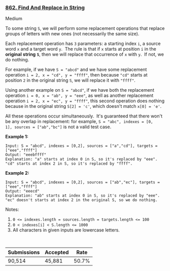### [862. Find And Replace in String](https://leetcode.com/problems/find-and-replace-in-string/)

Medium

To some string `` S ``, we will perform some replacement operations that replace groups of letters with new ones (not necessarily the same size).

Each replacement operation has `` 3 `` parameters: a starting index `` i ``, a source word `` x `` and a target word `` y ``.  The rule is that if <code><font face="monospace">x</font></code> starts at position `` i `` in the __original__ __string__ __`` S ``__, then we will replace that occurrence of `` x `` with `` y ``.  If not, we do nothing.

For example, if we have `` S = "abcd" `` and we have some replacement operation `` i = 2, x = "cd", y = "ffff" ``, then because `` "cd" `` starts at position <code><font face="monospace">2</font></code> in the original string `` S ``, we will replace it with `` "ffff" ``.

Using another example on `` S = "abcd" ``, if we have both the replacement operation `` i = 0, x = "ab", y = "eee" ``, as well as another replacement operation `` i = 2, x = "ec", y = "ffff" ``, this second operation does nothing because in the original string `` S[2] = 'c' ``, which doesn't match `` x[0] = 'e' ``.

All these operations occur simultaneously.  It's guaranteed that there won't be any overlap in replacement: for example, `` S = "abc", indexes = [0, 1], sources = ["ab","bc"] `` is not a valid test case.

__Example 1:__

```
Input: S = "abcd", indexes = [0,2], sources = ["a","cd"], targets = ["eee","ffff"]
Output: "eeebffff"
Explanation: "a" starts at index 0 in S, so it's replaced by "eee".
"cd" starts at index 2 in S, so it's replaced by "ffff".
```

__Example 2:__

```
Input: S = "abcd", indexes = [0,2], sources = ["ab","ec"], targets = ["eee","ffff"]
Output: "eeecd"
Explanation: "ab" starts at index 0 in S, so it's replaced by "eee". 
"ec" doesn't starts at index 2 in the original S, so we do nothing.
```

Notes:

1.   `` 0 <= indexes.length = sources.length = targets.length <= 100 ``
2.   `` 0 < indexes[i] < S.length <= 1000 ``
3.   All characters in given inputs are lowercase letters.

 

| Submissions    | Accepted     | Rate   |
| -------------- | ------------ | ------ |
| 90,514 | 45,881 | 50.7% |
